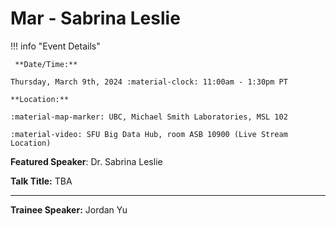 # Mar - Sabrina Leslie

!!! info "Event Details"

     **Date/Time:**

    Thursday, March 9th, 2024 :material-clock: 11:00am - 1:30pm PT

    **Location:**

    :material-map-marker: UBC, Michael Smith Laboratories, MSL 102

    :material-video: SFU Big Data Hub, room ASB 10900 (Live Stream Location)

**Featured Speaker**: Dr. Sabrina Leslie

**Talk Title:** TBA

<!-- ![type:video](https://www.youtube.com/embed/<CODE>) -->

<!-- **Affiliation:** <TODO>

**Bio:**

<TODO>

**Abstract:**

<TODO> -->

---

**Trainee Speaker:** Jordan Yu

<!-- **Affiliation:** <TODO>

**Talk Title**: <TODO>  -->
